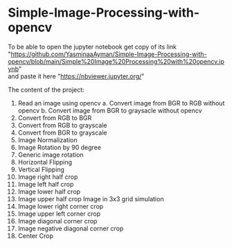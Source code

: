 # Simple-Image-Processing-with-opencv
To be able to open the jupyter notebook get copy of its link "https://github.com/YasminaaAyman/Simple-Image-Processing-with-opencv/blob/main/Simple%20Image%20Processing%20with%20opencv.ipynb" <br>
and paste it here "https://nbviewer.jupyter.org/"

The content of the project:
1. Read an image using opencv
  a. Convert image from BGR to RGB without opencv
  b. Convert image from BGR to graysacle without opencv
2. Convert from RGB to BGR
3. Convert from RGB to grayscale
4. Convert from BGR to grayscale
5. Image Normalization
6. Image Rotation by 90 degree
7. Generic image rotation
8. Horizontal Flipping
9. Vertical Flipping
10. Image right half crop
11. Image left half crop
12. Image lower half crop
13. Image upper half crop
    Image in 3x3 grid simulation
14. Image lower right corner crop
15. Image upper left corner crop
16. Image diagonal corner crop
17. Image negative diagonal corner crop
18. Center Crop
